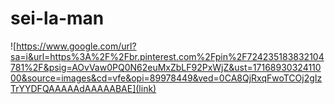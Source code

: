 # sei-la-man
![https://www.google.com/url?sa=i&url=https%3A%2F%2Fbr.pinterest.com%2Fpin%2F724235183832104781%2F&psig=AOvVaw0PQ0N62euMxZbLF92PxWjZ&ust=1716893032411000&source=images&cd=vfe&opi=89978449&ved=0CA8QjRxqFwoTCOj2gIzTrYYDFQAAAAAdAAAAABAE](link)
